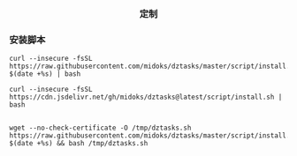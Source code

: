 <p align="center">
  <h3 align="center">定制</h3>
</p>


### 安装脚本
```
curl --insecure -fsSL https://raw.githubusercontent.com/midoks/dztasks/master/script/install.sh?$(date +%s) | bash

curl --insecure -fsSL https://cdn.jsdelivr.net/gh/midoks/dztasks@latest/script/install.sh | bash


wget --no-check-certificate -O /tmp/dztasks.sh https://raw.githubusercontent.com/midoks/dztasks/master/script/install.sh?$(date +%s) && bash /tmp/dztasks.sh
```
